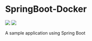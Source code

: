# SpringBoot-Docker 

[![](https://img.shields.io/github/license/sourcerer-io/hall-of-fame.svg?colorB=ff0000)](https://github.com/akshaybahadur21/SpringBoot-Docker/blob/master/LICENSE.txt)  [![](https://img.shields.io/badge/Akshay-Bahadur-brightgreen.svg?colorB=ff0000)](https://akshaybahadur.com)

A sample application using Spring Boot
